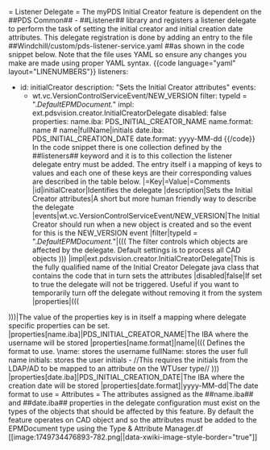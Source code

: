 = Listener Delegate =
The myPDS Initial Creator feature is dependent on the ##PDS Common## - ##Listener## library and registers a listener delegate to perform the task of setting the initial creator and initial creation date attributes. This delegate registration is done by adding an entry to the file ##Windchill/custom/pds-listener-service.yaml ##as shown in the code snippet below. Note that the file uses YAML so ensure any changes you make are made using proper YAML syntax.
{{code language="yaml" layout="LINENUMBERS"}}
listeners:
  - id: initialCreator
    description: "Sets the Initial Creator attributes"
    events:
      - wt.vc.VersionControlServiceEvent/NEW_VERSION
    filter: typeId = ".*DefaultEPMDocument.*"
    impl: ext.pdsvision.creator.InitialCreatorDelegate
    disabled: false
    properties:
      name.iba: PDS_INITIAL_CREATOR_NAME
      name.format: name # name|fullName|initials
      date.iba: PDS_INITIAL_CREATION_DATE
      date.format: yyyy-MM-dd
{{/code}}
In the code snippet there is one collection defined by the ##listeners## keyword and it is to this collection the listener delegate entry must be added. The entry itself i a mapping of keys to values and each one of these keys are their corresponding values are described in the table below.
|=Key|=Value|=Comments
|id|initialCreator|Identifies the delegate
|description|Sets the Initial Creator attributes|A short but more human friendly way to describe the delegate
|events|wt.vc.VersionControlServiceEvent/NEW_VERSION|The Initial Creator should run when a new object is created and so the event for this is the NEW_VERSION event
|filter|typeId = ".*DefaultEPMDocument.*"|(((
The filter controls which objects are affected by the delegate. Default settings is to process all CAD objects
)))
|impl|ext.pdsvision.creator.InitialCreatorDelegate|This is the fully qualified name of the Initial Creator Delegate java class that contains the code that in turn sets the attributes
|disabled|false|If set to true the delegate will not be triggered. Useful if you want to temporarily turn off the delegate without removing it from the system
|properties|(((
 
)))|The value of the properties key is in itself a mapping where delegate specific properties can be set.
|properties[name.iba]|PDS_INITIAL_CREATOR_NAME|The IBA where the username will be stored
|properties[name.format]|name|(((
Defines the format to use.
\\name: stores the username
fullName: stores the user full name
initials: stores the user initials - //This requires the initials from the LDAP/AD to be mapped to an attribute on the WTUser type//
)))
|properties[date.iba]|PDS_INITIAL_CREATION_DATE|The IBA where the creation date will be stored
|properties[date.format]|yyyy-MM-dd|The date format to use
= Attributes =
The attributes assigned as the ##name.iba## and ##date.iba## properties in the delegate configuration must exist on the types of the objects that should be affected by this feature. By default the feature operates on CAD object and so the attributes must be added to the EPMDocument type using the Type & Attribute Manager.df
[[image:1749734476893-782.png||data-xwiki-image-style-border="true"]]
